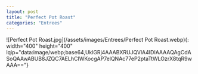 ```yaml
---
layout: post
title: "Perfect Pot Roast"
categories: "Entrees"
---
```

![Perfect Pot Roast.jpg](/assets/images/Entrees/Perfect Pot Roast.webp){: width="400" height="400" lqip="data:image/webp;base64,UklGRj4AAABXRUJQVlA4IDIAAAAQAgCdASoQAAwABUB8JZQC7AELhCIWKocgAP7elQNAc77eP2ptaTtWLOzrX8tqR9wAAA=="}

